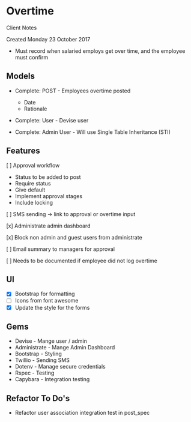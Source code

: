 # Overtime

Client Notes

Created Monday 23 October 2017

* Must record when salaried employs get over time, and the employee must confirm

## Models

- Complete: POST - Employees overtime posted
    * Date
    * Rationale

- Complete: User - Devise user

- Complete: Admin User - Will use Single Table Inheritance (STI)

## Features

[ ] Approval workflow
- Status to be added to post
- Require status
- Give default
- Implement approval stages
- Include locking

[ ] SMS sending -> link to approval or overtime input

[x] Administrate admin dashboard

[x] Block non admin and guest users from administrate

[ ] Email summary to managers for approval

[ ] Needs to be documented if employee did not log overtime

## UI

- [x] Bootstrap for formatting
- [ ] Icons from font awesome
- [x] Update the style for the forms

## Gems

* Devise - Mange user / admin
* Administrate - Mange Admin Dashboard
* Bootstrap - Styling
* Twillio - Sending SMS
* Dotenv - Manage secure credentials
* Rspec - Testing
* Capybara - Integration testing

## Refactor To Do's
- Refactor user association integration test in post_spec
